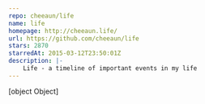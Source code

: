 ```yaml
---
repo: cheeaun/life
name: life
homepage: http://cheeaun.life/
url: https://github.com/cheeaun/life
stars: 2870
starredAt: 2015-03-12T23:50:01Z
description: |-
    Life - a timeline of important events in my life
---
```


[object Object]
